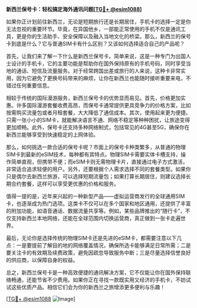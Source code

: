 **新西兰保号卡：轻松搞定海外通讯问题[[TG💪+ @esim1088](https://t.me/s/esim1088)]**

如果你正计划前往新西兰，无论是短期旅行还是长期居住，手机卡的选择一定是你无法忽视的重要环节。毕竟，在异国他乡，一部能正常使用的手机不仅是通讯工具，更是你的生活助手、安全保障以及融入当地文化的桥梁。那么，新西兰的保号卡到底是什么？它与普通SIM卡有什么区别？又该如何选择适合自己的产品呢？

首先，让我们来了解一下什么是新西兰保号卡。简单来说，这是一种专门为出国人士设计的手机卡，它的主要功能是帮助你在国外保持原有的手机号码，同时享受当地的通话、短信及流量服务。对于经常跨国出差或旅行的人来说，这种卡非常实用，因为它避免了更换号码带来的麻烦，让你在新西兰也能随时接听重要来电，不错过任何重要信息。

相较于传统的国际漫游服务，新西兰保号卡的优势显而易见。首先，价格更加实惠。许多国际漫游套餐收费高昂，而保号卡通常提供更具竞争力的价格方案，比如按需购买流量包或者月租套餐，大大降低了通信成本。其次，使用起来更为便捷。只需一张小小的SIM卡，就能解决语言不通、网络不稳定等种种困扰，让旅途变得更加顺畅。此外，保号卡还支持多种网络制式，包括常见的4G甚至5G，确保你在新西兰能够享受到快速稳定的上网体验。

那么，如何挑选一款合适的保号卡呢？市面上的保号卡种类繁多，从普通的物理SIM卡到最新的eSIM技术，每种都有其特点。物理SIM卡需要实体卡槽支持，操作简单直观，但携带不便；而eSIM卡则无需物理卡片，直接通过电子方式激活，非常适合追求轻便的用户。另外，还要根据个人需求选择不同的套餐类型。如果你只是偶尔去新西兰旅游，可以选择短期流量包；如果打算长期居住，则建议选择长期合约套餐，这样可以享受更优惠的价格和服务。

值得一提的是，近年来兴起的一种新型产品——虚拟运营商发行的全球通用SIM卡，也逐渐成为热门选项。这类卡不仅可以在多个国家和地区通用，还提供了丰富的附加功能，如语音通话、数据流量共享等。例如，某些品牌推出的“随行卡”，不仅支持新西兰本地网络，还能在全球范围内切换运营商，真正做到一张卡走遍世界。

最后，无论你是选择传统的物理SIM卡还是先进的eSIM卡，都需要注意以下几点：一是要提前了解目的地的网络覆盖情况，确保所选卡能够满足日常所需；二是要关注卡的有效期及续费政策，避免因疏忽导致服务中断；三是尽量选择信誉良好的供应商，以保障自身的权益。

总之，新西兰保号卡是一种高效便捷的通讯解决方案，它不仅能让你在国外保持联络畅通，还能节省不少费用。如果你正在寻找一款既实用又经济的手机卡，不妨试试这些优质产品。相信它们会为你的新西兰之旅增添更多便利与乐趣！

[[TG💪+ @esim1088](https://t.me/s/esim1088) ![Image](https://i.postimg.cc/4NQfJmqS/Snipaste-2025-05-13-00-14-12.png)]